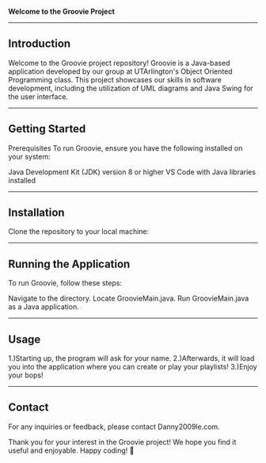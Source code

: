 **Welcome to the Groovie Project**

---

## Introduction
Welcome to the Groovie project repository! 
Groovie is a Java-based application developed by our group at UTArlington's Object Oriented Programming class. 
This project showcases our skills in software development, including the utilization of UML diagrams and Java Swing for the user interface.

---

## Getting Started
Prerequisites
To run Groovie, ensure you have the following installed on your system:

Java Development Kit (JDK) version 8 or higher
VS Code with Java libraries installed

---

## Installation
Clone the repository to your local machine:

---

## Running the Application
To run Groovie, follow these steps:

Navigate to the directory.
Locate GroovieMain.java.
Run GroovieMain.java as a Java application.

---

## Usage
1.)Starting up, the program will ask for your name.
2.)Afterwards, it will load you into the application where you can create or play your playlists!
3.)Enjoy your bops!

---

## Contact
For any inquiries or feedback, please contact Danny2009le.com.

Thank you for your interest in the Groovie project! We hope you find it useful and enjoyable. Happy coding! 🚀
